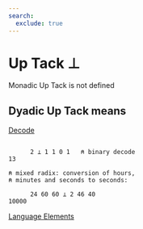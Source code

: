 ```yaml
---
search:
  exclude: true
---
```






<h1 class="heading"><span class="name">Up Tack</span> <span class="command">⊥</span></h1>



Monadic Up Tack is not defined

## Dyadic Up Tack means


[Decode](../primitive-functions/decode.md)
```apl

      2 ⊥ 1 1 0 1   ⍝ binary decode
13

⍝ mixed radix: conversion of hours,
⍝ minutes and seconds to seconds:

      24 60 60 ⊥ 2 46 40
10000

```


[Language Elements](./language-elements.md)



